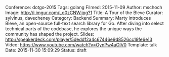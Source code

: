 Conference: dotgo-2015
Tags: golang
Filmed: 2015-11-09
Author: mschoch
Image: http://i.imgur.com/Lo0zCNW.jpg?1
Title: A Tour of the Bleve
Curator: sylvinus, davecheney
Category: Backend
Summary: Marty introduces Bleve, an open-source full-text search library for Go. After diving into select technical parts of the codebase, he explores the unique ways the community has shaped the project.
Slides: http://speakerdeck.com/player/5deddf2a4c67446e9d8526cc19fe6e13
Video: https://www.youtube.com/watch?v=OynPw4aOlV0
Template: talk
Date: 2015-11-30 15:09:29
Status: draft